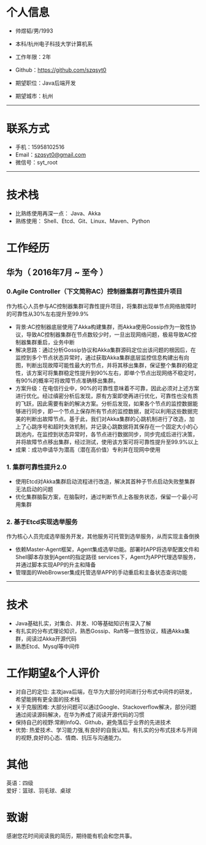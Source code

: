 # 个人信息

 - 帅煜韬/男/1993 
 - 本科/杭州电子科技大学计算机系 
 - 工作年限：2年
 - Github：https://github.com/szqsyt0

 - 期望职位：Java后端开发
 - 期望城市：杭州

---

# 联系方式

- 手机：15958102516
- Email：szqsyt0@gmail.com
- 微信号：syt_root

---

# 技术栈
- 比熟练使用再深一点：
Java、Akka
- 熟练使用：
Shell、Etcd、Git、Linux、Maven、Python

# 工作经历

## 华为（ 2016年7月 ~ 至今 ）

### 0.Agile Controller（下文简称AC）控制器集群可靠性提升项目
作为核心人员参与AC控制器集群可靠性提升项目，将集群出现单节点网络故障时的可靠性从30%左右提升至99.9%
- 背景:AC控制器底层使用了Akka构建集群，而Akka使用Gossip作为一致性协议，导致AC控制器集群在节点数较少时，一旦出现网络问题，极易导致AC控制器集群重启，业务中断
- 解决思路：通过分析Gossip协议和Akka集群源码定位出该问题的根因后，在监控到多个节点状态异常时，通过获取Akka集群底层监控信息构建出有向图，判断出现故障可能性最大的节点，并将其移出集群，保证整个集群的稳定性，该方案可将集群稳定性提升到90%左右，即单个节点出现网络不稳定时，有90%的概率可将故障节点准确移出集群。
- 方案升级：在电信行业中，90%的可靠性意味着不可靠，因此必须对上述方案进行优化。经过缜密分析后发现，原有方案即使再进行优化，可靠性也没有质的飞跃，因此需要有新的解决方案。分析后发现，如果各个节点的监控数据能够进行同步，即一个节点上保存所有节点的监控数据，就可以利用这些数据完美的判断出故障节点。基于此，我们对Akka集群的心跳机制进行了改造，加上了心跳序号和超时失效机制，并记录心跳数据将其保存在一个固定大小的心跳池内，在监控到状态异常时，各节点进行数据同步，同步完成后进行决策，并将故障节点移出集群，经过测试，使用该方案可将可靠性提升至99.9%以上
- 成果：成功申请华为潜高（潜在高价值）专利并在现网中使用

### 1. 集群可靠性提升2.0
- 使用Etcd对Akka集群启动流程进行改造，解决其首种子节点启动失败整集群无法启动的问题
- 优化集群脑裂方案，在脑裂时，通过判断节点上各服务状态，保留一个最小可用集群

### 2. 基于Etcd实现选举服务
作为核心人员完成选举服务开发，其他服务可托管到选举服务，从而实现主备倒换
- 依赖Master-Agent框架，Agent集成选举功能。部署时APP将选举配置文件和Shell脚本存放到Agent的指定路径 services下，Agent为APP代理选举服务，并通过脚本实现APP的升主和降备
- 管理面的WebBrowser集成托管选举APP的手动重启和主备状态查询功能

---

# 技术
- Java基础扎实，对集合、并发、IO等基础知识有深入了解
- 有扎实的分布式理论知识，熟悉Gossip、Raft等一致性协议，精通Akka集群，阅读过Akka开源代码
- 熟悉Etcd、Mysql等中间件

# 工作期望&个人评价
- 对自己的定位: 主攻java后端，在华为大部分时间进行分布式中间件的研发，希望能拥有更全面的技术栈
- 关于克服困难: 大部分问题可以通过Google、Stackoverflow解决，部分问题通过阅读源码解决，在华为养成了阅读开源代码的习惯
- 保持自己的视野:常刷InfoQ、Github，避免落后于业界的先进技术
- 优势: 热爱技术、学习能力强,有良好的自我认知。有扎实的分布式技术与开阔的视野,良好的心态、情商、抗压与沟通能力。

# 其他
英语：四级     
爱好：篮球、羽毛球、桌球

# 致谢
感谢您花时间阅读我的简历，期待能有机会和您共事。
